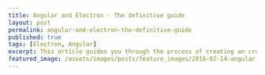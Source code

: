 ```yaml
---
title: Angular and Electron - The definitive guide
layout: post
permalink: angular-and-electron-the-definitive-guide
published: true
tags: [Electron, Angular]
excerpt: This article guides you through the process of creating an cross-platform desktop application using GitHub Electron and Angular as Single Page Application framework.
featured_image: /assets/images/posts/feature_images/2016-02-14-angular-and-electron-the-definitive-guide.jpg
---
```

